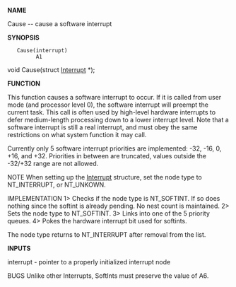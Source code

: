 
**NAME**

Cause -- cause a software interrupt

**SYNOPSIS**

```
   Cause(interrupt)
         A1

```
void Cause(struct [Interrupt](Interrupt) *);

**FUNCTION**

This function causes a software interrupt to occur.  If it is
called from user mode (and processor level 0), the software
interrupt will preempt the current task.  This call is often used
by high-level hardware interrupts to defer medium-length processing
down to a lower interrupt level.  Note that a software interrupt is
still a real interrupt, and must obey the same restrictions on what
system function it may call.

Currently only 5 software interrupt priorities are implemented:
-32, -16, 0, +16, and +32.  Priorities in between are truncated,
values outside the -32/+32 range are not allowed.

NOTE
When setting up the [Interrupt](Interrupt) structure, set the node type to
NT_INTERRUPT, or NT_UNKOWN.

IMPLEMENTATION
1&#062; Checks if the node type is NT_SOFTINT.  If so does nothing since
the softint is already pending.  No nest count is maintained.
2&#062; Sets the node type to NT_SOFTINT.
3&#062; Links into one of the 5 priority queues.
4&#062; Pokes the hardware interrupt bit used for softints.

The node type returns to NT_INTERRUPT after removal from the list.

**INPUTS**

interrupt - pointer to a properly initialized interrupt node

BUGS
Unlike other Interrupts, SoftInts must preserve the value of A6.
